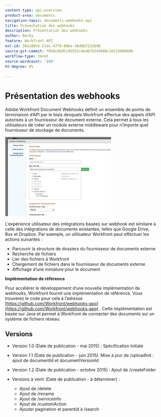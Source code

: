 ```yaml
---
content-type: api;overview
product-area: documents
navigation-topic: documents-webhooks-api
title: Présentation des webhooks
description: Présentation des webhooks
author: Becky
feature: Workfront API
exl-id: 30a3d0cb-51dc-4770-88be-36d8bf232b98
source-git-commit: f050c8b95145552c9ed67b549608c16115000606
workflow-type: tm+mt
source-wordcount: '193'
ht-degree: 0%

---
```



# Présentation des webhooks

Adobe Workfront Document Webhooks définit un ensemble de points de terminaison d’API par le biais desquels Workfront effectue des appels d’API autorisés à un fournisseur de document externe. Cela permet à tous les utilisateurs de créer un module externe middleware pour n’importe quel fournisseur de stockage de documents.

![](assets/mceclip0-350x262.png)

L’expérience utilisateur des intégrations basées sur webhook est similaire à celle des intégrations de documents existantes, telles que Google Drive, Box et Dropbox. Par exemple, un utilisateur Workfront peut effectuer les actions suivantes :

* Parcourir la structure de dossiers du fournisseur de documents externe
* Recherche de fichiers
* Lier des fichiers à Workfront
* Chargement de fichiers dans le fournisseur de documents externe
* Affichage d’une miniature pour le document

**Implémentation de référence**

Pour accélérer le développement d’une nouvelle implémentation de webhooks, Workfront fournit une implémentation de référence. Vous trouverez le code pour cela à l’adresse [https://github.com/Workfront/webhooks-app](https://github.com/Workfront/webhooks-app) . Cette implémentation est basée sur Java et permet à Workfront de connecter des documents sur un système de fichiers réseau. 

## Versions

* Version 1.0 (Date de publication - mai 2015) : Spécification initiale

* Version 1.1 (Date de publication - juin 2015). Mise à jour de /uploadInit : ajout de documentId et documentVersionId

* Version 1.2 (Date de publication - octobre 2015) : Ajout de /createFolder

* Versions à venir (Date de publication - à déterminer) :

   * Ajout de /delete
   * Ajout de /rename
   * Ajout de /serviceInfo
   * Ajout de /customAction
   * Ajouter pagination et parentId à /search
